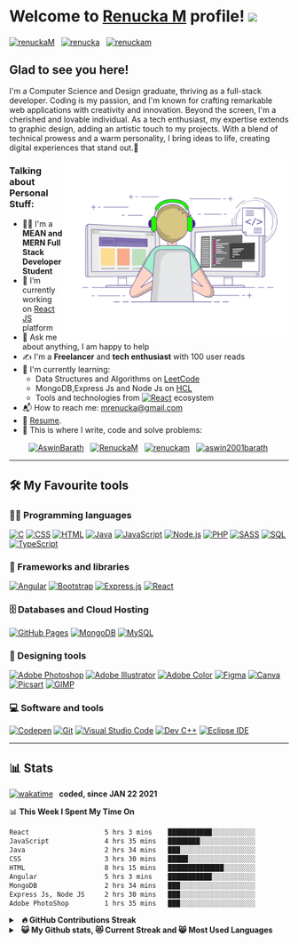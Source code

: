 # Welcome to [Renucka M](https://github.com/RenuckaM/) profile! <a href="https://github.com/RenuckaM"><img src="https://media.giphy.com/media/hvRJCLFzcasrR4ia7z/giphy.gif" width="25px"></a>

<a href="https://www.linkedin.com/in/renucka-m-82138b26a/" target="_blank"><img align="center" src="https://raw.githubusercontent.com/rahuldkjain/github-profile-readme-generator/master/src/images/icons/Social/linked-in-alt.svg" alt="renuckaM" height="30" width="40" /></a>
&nbsp;
<a href="https://twitter.com/Renucka_M" target="_blank"><img align="center" src="https://raw.githubusercontent.com/rahuldkjain/github-profile-readme-generator/master/src/images/icons/Social/twitter.svg" alt="renucka" height="30" width="40" /></a>
&nbsp;
<a href="https://www.facebook.com/profile.php?id=100084564415927" target="_blank"><img align="center" src="https://raw.githubusercontent.com/rahuldkjain/github-profile-readme-generator/master/src/images/icons/Social/facebook.svg" alt="renuckam" height="30" width="40" /></a>
&nbsp;



## Glad to see you here!

I'm a Computer Science and Design graduate, thriving as a full-stack developer. Coding is my passion, and I'm known for crafting remarkable web applications with creativity and innovation. Beyond the screen, I'm a cherished and lovable individual. As a tech enthusiast, my expertise extends to graphic design, adding an artistic touch to my projects. With a blend of technical prowess and a warm personality, I bring ideas to life, creating digital experiences that stand out.🚀

<img align="right" alt="GIF" src="https://github.com/AswinBarath/AswinBarath/blob/master/coding.gif?raw=true" width="408" height="318" />


### Talking about Personal Stuff:

- 👨‍🎓 I'm a **MEAN and MERN Full Stack Developer Student**
- 🔭 I’m currently working on [React JS](https://react.dev/) platform
- 💬 Ask me about anything, I am happy to help
- ✍ I'm a **Freelancer** and **tech enthusiast** with 100 user reads
- 🌱 I'm currently learning:
  - Data Structures and Algorithms on [LeetCode](https://leetcode.com/Renucka_M/)
  - MongoDB,Express Js and Node Js on [HCL](https://www.facebook.com/hclcdcpeelamedu/)
  - Tools and technologies from <a href="#"><img alt="React" src="https://img.shields.io/badge/React-20232a.svg?logo=react&logoColor=%2361DAFB"></a> ecosystem
- 📬 How to reach me: [mrenucka@gmail.com](mailto:mrenucka@gmail.com)
- 📝 [Resume]().
- 💪 This is where I write, code and solve problems:

&nbsp;&nbsp;&nbsp;&nbsp;&nbsp;&nbsp;&nbsp;&nbsp;
<a href="https://github.com/RenuckaM" target="_blank"><img align="center" src="https://raw.githubusercontent.com/rahuldkjain/github-profile-readme-generator/master/src/images/icons/Social/github.svg" alt="AswinBarath" height="30" width="40" /></a>
&nbsp;
<a href="https://leetcode.com/Renucka_M/" target="_blank"><img align="center" src="https://raw.githubusercontent.com/rahuldkjain/github-profile-readme-generator/master/src/images/icons/Social/leet-code.svg" alt="RenuckaM" height="30" width="40" /></a>
&nbsp;
<a href="https://www.hackerrank.com/profile/717821d138" target="_blank"><img align="center" src="https://raw.githubusercontent.com/rahuldkjain/github-profile-readme-generator/master/src/images/icons/Social/hackerrank.svg" alt="renuckam" height="30" width="40" /></a>
&nbsp;
<a href="https://dev.to/aswinbarath" target="_blank"><img align="center" src="https://cdn.jsdelivr.net/npm/simple-icons@3.0.1/icons/dev-dot-to.svg" alt="aswin2001barath" height="30" width="40" /></a>
&nbsp;

---

## 🛠️ My Favourite tools

### 👨‍💻 Programming languages

<p>
    <a href="#"><img alt="C" src="https://custom-icon-badges.herokuapp.com/badge/C-03599C.svg?logo=c-in-hexagon&logoColor=white"></a>
    <a href="#"><img alt="CSS" src="https://img.shields.io/badge/CSS-1572B6.svg?logo=css3&logoColor=white"></a>
    <a href="#"><img alt="HTML" src="https://img.shields.io/badge/HTML-E34F26.svg?logo=html5&logoColor=white"></a>
    <a href="#"><img alt="Java" src="https://img.shields.io/badge/Java-007396.svg?logo=java&logoColor=white"></a>
    <a href="#"><img alt="JavaScript" src="https://img.shields.io/badge/JavaScript-F7DF1E.svg?logo=javascript&logoColor=black"></a>
    <a href="#"><img alt="Node.js" src="https://img.shields.io/badge/Node.js-43853D.svg?logo=node.js&logoColor=white"></a>
    <a href="#"><img alt="PHP" src="https://img.shields.io/badge/PHP-777BB4.svg?logo=php&logoColor=white"></a>
    <a href="#"><img alt="SASS" src="https://img.shields.io/badge/Sass-hotpink.svg?logo=SASS&logoColor=white"></a>
    <a href="#"><img alt="SQL" src="https://custom-icon-badges.herokuapp.com/badge/SQL-025E8C.svg?logo=database&logoColor=white"></a>
    <a href="#"><img alt="TypeScript" src="https://img.shields.io/badge/TypeScript-007ACC.svg?logo=typescript&logoColor=white"></a>
</p>

### 🧰 Frameworks and libraries

<p>
    <a href="#"><img alt="Angular" src="https://img.shields.io/badge/Angular-DD0031.svg?logo=angular&logoColor=white"></a>
    <a href="#"><img alt="Bootstrap" src="https://img.shields.io/badge/Bootstrap-7952B3.svg?logo=bootstrap&logoColor=white"></a>
    <a href="#"><img alt="Express.js" src="https://img.shields.io/badge/Express.js-404d59.svg?logo=express&logoColor=white"></a>
    <a href="#"><img alt="React" src="https://img.shields.io/badge/React-20232a.svg?logo=react&logoColor=%2361DAFB"></a>
</p>

### 🗄️ Databases and Cloud Hosting

<p>
    <a href="#"><img alt="GitHub Pages" src="https://img.shields.io/badge/GitHub%20Pages-327FC7.svg?logo=github&logoColor=white"></a>
    <a href="#"><img alt="MongoDB" src ="https://img.shields.io/badge/MongoDB-4ea94b.svg?logo=mongodb&logoColor=white"></a>
    <a href="#"><img alt="MySQL" src="https://img.shields.io/badge/MySQL-00f.svg?logo=mysql&logoColor=white"></a>
</p>

### 🎨 Designing tools

<p>
     <a href="#"><img alt="Adobe Photoshop" src="https://img.shields.io/badge/Photoshop-31A8FF.svg?logo=adobe-photoshop&logoColor=white"></a>
     <a href="#"><img alt="Adobe Illustrator" src="https://img.shields.io/badge/Illustrator-FF9A00.svg?logo=adobe-illustrator&logoColor=white"></a>
     <a href="#"><img alt="Adobe Color" src="https://img.shields.io/badge/Adobe%20Color-FF0000.svg?logo=adobe&logoColor=white"></a>
     <a href="#"><img alt="Figma" src="https://img.shields.io/badge/Figma-F24E1E.svg?logo=figma&logoColor=white"></a>
     <a href="#"><img alt="Canva" src="https://img.shields.io/badge/Canva-00C4CC.svg?logo=canva&logoColor=white"></a>
     <a href="#"><img alt="Picsart" src="https://img.shields.io/badge/Picsart-FFA726.svg?logo=picsart&logoColor=white"></a>
     <a href="#"><img alt="GIMP" src="https://img.shields.io/badge/GIMP-5C5543.svg?logo=gimp&logoColor=white"></a>

</p>

### 💻 Software and tools

<p>
    <a href="#"><img alt="Codepen" src="https://img.shields.io/badge/Codepen-000000.svg?logo=codepen&logoColor=white"></a>
    <a href="#"><img alt="Git" src="https://img.shields.io/badge/Git-F05033.svg?logo=git&logoColor=white"></a>
    <a href="#"><img alt="Visual Studio Code" src="https://img.shields.io/badge/Visual%20Studio%20Code-0078d7.svg?logo=visual-studio-code&logoColor=white"></a>
    <a href="#"><img alt="Dev C++" src="https://img.shields.io/badge/Dev_C++-00599C.svg?logo=dev.to&logoColor=white"></a>
    <a href="#"><img alt="Eclipse IDE" src="https://img.shields.io/badge/Eclipse_IDE-2C2255.svg?logo=eclipse-ide&logoColor=white"></a>

</p>

---

## 📊 Stats

[![wakatime](https://wakatime.com/badge/user/0f3d8544-3446-40bb-987d-b1a8ed7d2cff.svg)](https://wakatime.com/@0f3d8544-3446-40bb-987d-b1a8ed7d2cff) <b>&nbsp; coded, since JAN 22 2021</b>

📊 <b>This Week I Spent My Time On</b>

<!--START_SECTION:waka-->
```text
React                   5 hrs 3 mins    ███████████░░░░░░░░░░░  
JavaScript              4 hrs 35 mins   ████████░░░░░░░░░░░░░░  
Java                    2 hrs 34 mins   ███░░░░░░░░░░░░░░░░░░░   
CSS                     3 hrs 30 mins   █████░░░░░░░░░░░░░░░░░   
HTML                    8 hrs 15 mins   ██████████████░░░░░░░░
Angular                 5 hrs 3 mins    ███████████░░░░░░░░░░░
MongoDB                 2 hrs 34 mins   ███░░░░░░░░░░░░░░░░░░░
Express Js, Node JS     2 hrs 30 mins   ███░░░░░░░░░░░░░░░░░░░
Adobe PhotoShop         1 hrs 35 mins   ███░░░░░░░░░░░░░░░░░░░
```
<!--END_SECTION:waka-->


<details>
  <summary>&nbsp;&nbsp;<b>🔥 GitHub Contributions Streak</summary>
  <br/>

  <p>
  <img src="https://activity-graph.herokuapp.com/graph?username=AswinBarath&theme=react-dark&bg_color=20232a&hide_border=true" width=100%" />
  </p>

</details>


<details>
  <summary>&nbsp;&nbsp;<b>😺 My Github stats, 😻 Current Streak and 😸 Most Used Languages</summary>
  <br/>
	<a href="https://github.com/anuraghazra/github-readme-stats" title="Go to Source"><img alt="AswinBarath's Github Stats" src="https://denvercoder1-github-readme-stats.vercel.app/api?username=AswinBarath&show_icons=true&count_private=true&theme=react&border=61dafb&hide_border=true" height="172px"/></a>
	<a href="https://github.com/anuraghazra/github-readme-stats" title="Go to Source"><img alt="AswinBarath's Top Languages" src="https://github-readme-stats.vercel.app/api/top-langs/?username=AswinBarath&langs_count=6&layout=compact&theme=react&hide_border=true&border_color=61dafb&hide=Jupyter%20Notebook,html,css,scss,pug,ruby,php,shell" height="172px"/></a>
  <br/>
  ⚡ I'm a <b>Polyglot programmer</b> in diverse languages
  <br/>
  ⚠ <b>Note:</b> Top languages is only a metric of the languages my public code consists of and doesn't reflect experience or skill level.

<p align=center>
  <a href="https://git.io/streak-stats" title="Go to Source">
    <img alt="AswinBarath's Streak" src="https://github-readme-streak-stats.herokuapp.com/?user=AswinBarath&theme=react&border=61dafb" height="192px"/>
  </a>
</p>
<br />

</details>
